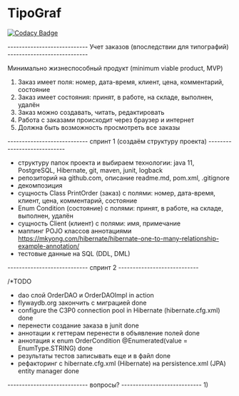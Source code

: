 # TipoGraf

[![Codacy Badge](https://api.codacy.com/project/badge/Grade/676b1e7897af4aa29b5c7185d0e54708)](https://app.codacy.com/gh/mabutamail/TipoGraf?utm_source=github.com&utm_medium=referral&utm_content=mabutamail/TipoGraf&utm_campaign=Badge_Grade_Settings)

----------------------------    Учет заказов (впоследствии для типографий)      ----------------------------

Минимально жизнеспособный продукт (minimum viable product, MVP)
1)  Заказ имеет поля: номер, дата-время, клиент, цена, комментарий, состояние
2)  Заказ имеет состояния: принят, в работе, на складе, выполнен, удалён
3)  Заказ можно создавать, читать, редактировать
4)  Работа с заказами происходит через браузер и интернет
5)  Должна быть возможность просмотреть все заказы

----------------------------        спринт 1 (создаём структуру проекта)        ----------------------------
-   структуру папок проекта и выбираем технологии: java 11, PostgreSQL, Hibernate, git, maven, junit, logback
-   репозиторий на github.com, описание readme.md, pom.xml, .gitignore
-   декомпозиция
-   сущность Class PrintOrder (заказ) с полями: номер, дата-время, клиент, цена, комментарий, состояние
-   Enum Condition (состояние) с полями: принят, в работе, на складе, выполнен, удалён
-   сущность Client (клиент) с полями: имя, примечание
-   маппинг POJO классов аннотациями 
    https://mkyong.com/hibernate/hibernate-one-to-many-relationship-example-annotation/
-   тестовые данные на SQL (DDL, DML)

----------------------------                        спринт 2                    ----------------------------

/*TODO
-   dao слой OrderDAO и OrderDAOImpl                                                        in action
-   flywaydb.org закончить с миграцией                                                      done
-   configure the C3P0 connection pool in Hibernate (hibernate.cfg.xml)                     done
-   перенести создание заказа в junit                                                       done
-   аннотации к геттерам перенести в объявление полей                                       done
-   аннотация к enum OrderCondition @Enumerated(value = EnumType.STRING)                    done
-   результаты тестов записывать еще и в файл                                               done
-   рефакторинг с hibernate.cfg.xml (Hibernate) на persistence.xml (JPA) entity manager     done

----------------------------                        вопросы?                     ----------------------------
1)  
